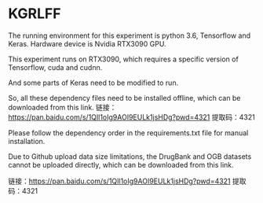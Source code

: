 # KGRLFF
The running environment for this experiment is python 3.6, Tensorflow and Keras. Hardware device is Nvidia RTX3090 GPU.

This experiment runs on RTX3090, which requires a specific version of Tensorflow, cuda and cudnn.

And some parts of Keras need to be modified to run. 

So, all these dependency files need to be installed offline, which can be downloaded from this link.
链接：https://pan.baidu.com/s/1QIl1oIg9AOI9EULk1jsHDg?pwd=4321 提取码：4321

Please follow the dependency order in the requirements.txt file for manual installation.

Due to Github upload data size limitations, the DrugBank and OGB datasets cannot be uploaded directly, which can be downloaded from this link.

链接：https://pan.baidu.com/s/1QIl1oIg9AOI9EULk1jsHDg?pwd=4321 提取码：4321
